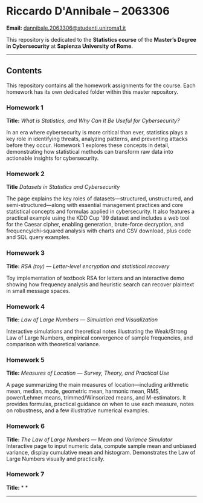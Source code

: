 # Riccardo D'Annibale – 2063306

**Email:** [dannibale.2063306@studenti.uniroma1.it](mailto:dannibale.2063306@studenti.uniroma1.it)

This repository is dedicated to the **Statistics course** of the **Master’s Degree in Cybersecurity** at **Sapienza University of Rome**.

---

## Contents

This repository contains all the homework assignments for the course. Each homework has its own dedicated folder within this master repository.

### Homework 1

**Title:** *What is Statistics, and Why Can It Be Useful for Cybersecurity?*

In an era where cybersecurity is more critical than ever, statistics plays a key role in identifying threats, analyzing patterns, and preventing attacks before they occur. Homework 1 explores these concepts in detail, demonstrating how statistical methods can transform raw data into actionable insights for cybersecurity.

### Homework 2

**Title** *Datasets in Statistics and Cybersecurity*

The page explains the key roles of datasets—structured, unstructured, and semi-structured—along with essential management practices and core statistical concepts and formulas applied in cybersecurity.
It also features a practical example using the KDD Cup '99 dataset and includes a web tool for the Caesar cipher, enabling generation, brute-force decryption, and frequency/chi-squared analysis with charts and CSV download, plus code and SQL query examples.

### Homework 3 

**Title:** *RSA (toy) — Letter-level encryption and statistical recovery*  

Toy implementation of textbook RSA for letters and an interactive demo showing how frequency analysis and heuristic search can recover plaintext in small message spaces.

### Homework 4

**Title:** *Law of Large Numbers — Simulation and Visualization*  

Interactive simulations and theoretical notes illustrating the Weak/Strong Law of Large Numbers, empirical convergence of sample frequencies, and comparison with theoretical variance.

### Homework 5

**Title:** *Measures of Location — Survey, Theory, and Practical Use*

A page summarizing the main measures of location—including arithmetic mean, median, mode, geometric mean, harmonic mean, RMS, power/Lehmer means, trimmed/Winsorized means, and M-estimators. It provides formulas, practical guidance on when to use each measure, notes on robustness, and a few illustrative numerical examples.

### Homework 6

**Title:** *The Law of Large Numbers — Mean and Variance Simulator*
Interactive page to input numeric data, compute sample mean and unbiased variance, display cumulative mean and histogram. Demonstrates the Law of Large Numbers visually and practically.

### Homework 7

**Title:** * *



---

